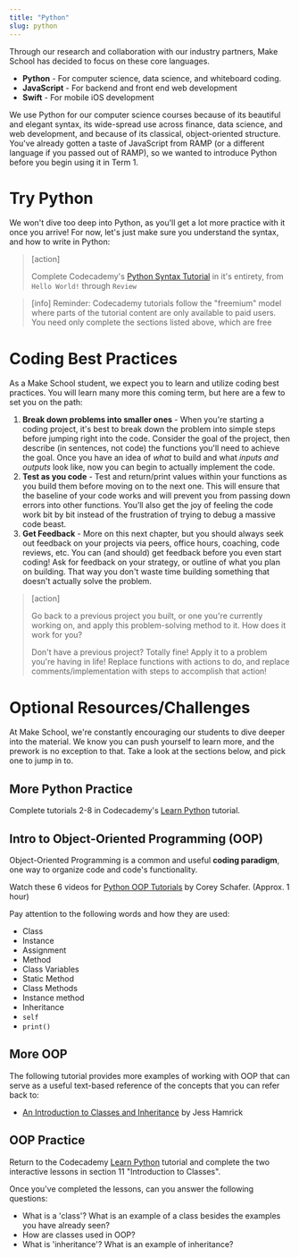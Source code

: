 ```yaml
---
title: "Python"
slug: python
---
```


Through our research and collaboration with our industry partners, Make School has decided to focus on these core languages.

* **Python** - For computer science, data science, and whiteboard coding.
* **JavaScript** - For backend and front end web development
* **Swift** - For mobile iOS development

We use Python for our computer science courses because of its beautiful and elegant syntax, its wide-spread use across finance, data science, and web development, and because of its classical, object-oriented structure. You've already gotten a taste of JavaScript from RAMP (or a different language if you passed out of RAMP), so we wanted to introduce Python before you begin using it in Term 1.

# Try Python

We won't dive too deep into Python, as you'll get a lot more practice with it once you arrive! For now, let's just make sure you understand the syntax, and how to write in Python:

> [action]
>
> Complete Codecademy's [Python Syntax Tutorial](https://www.codecademy.com/learn/learn-python/modules/learn-python-python-syntax-u-6) in it's entirety, from `Hello World!` through `Review`

<!-- -->

> [info]
Reminder: Codecademy tutorials follow the "freemium" model where parts of the tutorial content are only available to paid users. You need only complete the sections listed above, which are free

# Coding Best Practices

As a Make School student, we expect you to learn and utilize coding best practices. You will learn many more this coming term, but here are a few to set you on the path:

1. **Break down problems into smaller ones** - When you're starting a coding project, it's best to break down the problem into simple steps before jumping right into the code. Consider the goal of the project, then describe (in sentences, not code) the functions you'll need to achieve the goal. Once you have an idea of _what_ to build and what _inputs and outputs_ look like, now you can begin to actually implement the code.
1. **Test as you code** - Test and return/print values within your functions as you build them before moving on to the next one. This will ensure that the baseline of your code works and will prevent you from passing down errors into other functions. You’ll also get the joy of feeling the code work bit by bit instead of the frustration of trying to debug a massive code beast.
1. **Get Feedback** - More on this next chapter, but you should always seek out feedback on your projects via peers, office hours, coaching, code reviews, etc. You can (and should) get feedback before you even start coding! Ask for feedback on your strategy, or outline of what you plan on building. That way you don't waste time building something that doesn't actually solve the problem.

> [action]
>
> Go back to a previous project you built, or one you're currently working on, and apply this problem-solving method to it. How does it work for you?
>
> Don't have a previous project? Totally fine! Apply it to a problem you're having in life! Replace functions with actions to do, and replace comments/implementation with steps to accomplish that action!


# Optional Resources/Challenges

At Make School, we're constantly encouraging our students to dive deeper into the material. We know you can push yourself to learn more, and the prework is no exception to that. Take a look at the sections below, and pick one to jump in to.

## More Python Practice

Complete tutorials 2-8 in Codecademy's [Learn Python](https://www.codecademy.com/learn/learn-python/) tutorial.

## Intro to Object-Oriented Programming (OOP)

Object-Oriented Programming is a common and useful **coding paradigm**, one way to organize code and code's functionality.

Watch these 6 videos for [Python OOP Tutorials](https://www.youtube.com/watch?v=ZDa-Z5JzLYM&list=PL-osiE80TeTsqhIuOqKhwlXsIBIdSeYtc) by Corey Schafer. (Approx. 1 hour)

Pay attention to the following words and how they are used:

* Class
* Instance
* Assignment
* Method
* Class Variables
* Static Method
* Class Methods
* Instance method
* Inheritance
* `self`
* `print()`


## More OOP

The following tutorial provides more examples of working with OOP that can serve as a useful text-based reference of the concepts that you can refer back to:

* [An Introduction to Classes and Inheritance](http://www.jesshamrick.com/2011/05/18/an-introduction-to-classes-and-inheritance-in-python/) by Jess Hamrick

## OOP Practice

Return to the Codecademy [Learn Python](https://www.codecademy.com/learn/learn-python) tutorial and complete the two interactive lessons in section 11 "Introduction to Classes".

Once you've completed the lessons, can you answer the following questions:

* What is a 'class'? What is an example of a class besides the examples you have already seen?
* How are classes used in OOP?
* What is 'inheritance'? What is an example of inheritance?
